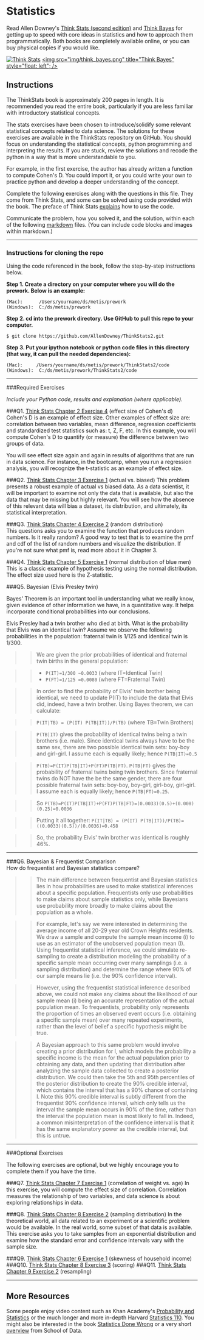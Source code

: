 # Statistics

Read Allen Downey's [Think Stats (second edition)](http://greenteapress.com/thinkstats2/) and [Think Bayes](http://greenteapress.com/thinkbayes/) for getting up to speed with core ideas in statistics and how to approach them programmatically. Both books are completely available online, or you can buy physical copies if you would like.

[<img src="img/think_stats.jpg" title="Think Stats"/>](http://greenteapress.com/thinkstats2/)
[<img src="img/think_bayes.png" title="Think Bayes" style="float: left"; />](http://greenteapress.com/thinkbayes/)  

## Instructions

The ThinkStats book is approximately 200 pages in length.  It is recommended you read the entire book, particularly if you are less familiar with introductory statistical concepts.

The stats exercises have been chosen to introduce/solidify some relevant statistical concepts related to data science.  The solutions for these exercises are available in the ThinkStats repository on GitHub.  You should focus on understanding the statistical concepts, python programming and interpreting the results.  If you are stuck, review the solutions and recode the python in a way that is more understandable to you. 

For example, in the first exercise, the author has already written a function to compute Cohen's D.  You could import it, or you could write your own to practice python and develop a deeper understanding of the concept. 

Complete the following exercises along with the questions in this file. They come from Think Stats, and some can be solved using code provided with the book. The preface of Think Stats [explains](http://greenteapress.com/thinkstats2/html/thinkstats2001.html#toc2) how to use the code.  

Communicate the problem, how you solved it, and the solution, within each of the following [markdown](https://guides.github.com/features/mastering-markdown/) files. (You can include code blocks and images within markdown.)

---

### Instructions for cloning the repo 
Using the code referenced in the book, follow the step-by-step instructions below.  

**Step 1. Create a directory on your computer where you will do the prework.  Below is an example:**

```
(Mac):      /Users/yourname/ds/metis/prework  
(Windows):  C:/ds/metis/prework
```

**Step 2. cd into the prework directory.  Use GitHub to pull this repo to your computer.**

```
$ git clone https://github.com/AllenDowney/ThinkStats2.git
```

**Step 3.  Put your ipython notebook or python code files in this directory (that way, it can pull the needed dependencies):**

```
(Mac):     /Users/yourname/ds/metis/prework/ThinkStats2/code  
(Windows):  C:/ds/metis/prework/ThinkStats2/code
```

---

###Required Exercises

*Include your Python code, results and explanation (where applicable).*

###Q1. [Think Stats Chapter 2 Exercise 4](statistics/2-4-cohens_d.md) (effect size of Cohen's d)  
Cohen's D is an example of effect size.  Other examples of effect size are:  correlation between two variables, mean difference, regression coefficients and standardized test statistics such as: t, Z, F, etc. In this example, you will compute Cohen's D to quantify (or measure) the difference between two groups of data.   

You will see effect size again and again in results of algorithms that are run in data science.  For instance, in the bootcamp, when you run a regression analysis, you will recognize the t-statistic as an example of effect size.

###Q2. [Think Stats Chapter 3 Exercise 1](statistics/3-1-actual_biased.md) (actual vs. biased)
This problem presents a robust example of actual vs biased data.  As a data scientist, it will be important to examine not only the data that is available, but also the data that may be missing but highly relevant.  You will see how the absence of this relevant data will bias a dataset, its distribution, and ultimately, its statistical interpretation.

###Q3. [Think Stats Chapter 4 Exercise 2](statistics/4-2-random_dist.md) (random distribution)  
This questions asks you to examine the function that produces random numbers.  Is it really random?  A good way to test that is to examine the pmf and cdf of the list of random numbers and visualize the distribution.  If you're not sure what pmf is, read more about it in Chapter 3.  

###Q4. [Think Stats Chapter 5 Exercise 1](statistics/5-1-blue_men.md) (normal distribution of blue men)
This is a classic example of hypothesis testing using the normal distribution.  The effect size used here is the Z-statistic. 



###Q5. Bayesian (Elvis Presley twin) 

Bayes' Theorem is an important tool in understanding what we really know, given evidence of other information we have, in a quantitative way.  It helps incorporate conditional probabilities into our conclusions.

Elvis Presley had a twin brother who died at birth.  What is the probability that Elvis was an identical twin? Assume we observe the following probabilities in the population: fraternal twin is 1/125 and identical twin is 1/300.  

>>We are given the prior probabilities of identical and fraternal twin births in the general population:

>>* `P(IT)=1/300 ~0.0033` (where IT=Identical Twin)
>>* `P(FT)=1/125 =0.0080` (where FT=Fraternal Twin)

>>In order to find the probability of Elvis' twin brother being identical, we need to update P(IT) to include the data that Elvis did, indeed, have a twin brother. Using Bayes theorem, we can calculate:

>>`P(IT|TB) = (P(IT) P(TB|IT))/P(TB)` (where TB=Twin Brothers)

>>`P(TB|IT)` gives the probability of identical twins being a twin brothers (i.e. male). Since identical twins always have to be the same sex, there are two possible identical twin sets: boy-boy and girl-girl. I assume each is equally likely; hence `P(TB|IT)=0.5`

>>`P(TB)=P(IT)P(TB|IT)+P(FT)P(TB|FT)`. `P(TB|FT)` gives the probability of fraternal twins being twin brothers. Since fraternal twins do NOT have the be the same gender, there are four possible fraternal twin sets: boy-boy, boy-girl, girl-boy, girl-girl. I assume each is equally likely; hence `P(TB|FT)=0.25`.

>>So `P(TB)=P(IT)P(TB|IT)+P(FT)P(TB|FT)=(0.0033)(0.5)+(0.008)(0.25)=0.0036`

>>Putting it all together: `P(IT|TB) = (P(IT) P(TB|IT))/P(TB)=((0.0033)(0.5))/(0.0036)=0.458`

>>So, the probability Elvis' twin brother was identical is roughly 46%.


---

###Q6. Bayesian &amp; Frequentist Comparison  
How do frequentist and Bayesian statistics compare?

>>The main difference between frequentist and Bayesian statistics lies in how probabilities are used to make statistical inferences about a specific population. Frequentists only use probabilities to make claims about sample statistics only, while Bayesians use probability more broadly to make claims about the population as a whole.

>>For example, let's say we were interested in determining the average income of all 20-29 year old Crown Heights residents. We draw a sample and compute the sample mean income (i) to use as an estimator of the unobserved population mean (I). Using frequentist statistical inference, we could simulate re-sampling to create a distribution modeling the probability of a specific sample mean occurring over many samplings (i.e. a sampling distribution) and determine the range where 90% of our sample means lie (i.e. the 90% confidence interval).

>>However, using the frequentist statistical inference described above, we could not make any claims about the likelihood of our sample mean (i) being an accurate representation of the actual population mean. To frequentists, probability only represents the proportion of times an observed event occurs (i.e. obtaining a specific sample mean) over many repeated experiments, rather than the level of belief a specific hypothesis might be true. 

>>A Bayesian approach to this same problem would involve creating a prior distribution for I, which models the probability a specific income is the mean for the actual population prior to obtaining any data, and then updating that distribution after analyzing the sample data collected to create a posterior distribution. We could then take the 5th and 95th percentiles of the posterior distribution to create the 90% credible interval, which contains the interval that has a 90% chance of containing I. Note this 90% credible interval is subtly different from the frequentist 90% confidence interval, which only tells us the interval the sample mean occurs in 90% of the time, rather than the interval the population mean is most likely to fall in. Indeed, a common misinterpretation of the confidence interval is that it has the same explanatory power as the credible interval, but this is untrue.


---

###Optional Exercises

The following exercises are optional, but we highly encourage you to complete them if you have the time.

###Q7. [Think Stats Chapter 7 Exercise 1](statistics/7-1-weight_vs_age.md) (correlation of weight vs. age)
In this exercise, you will compute the effect size of correlation.  Correlation measures the relationship of two variables, and data science is about exploring relationships in data.    

###Q8. [Think Stats Chapter 8 Exercise 2](statistics/8-2-sampling_dist.md) (sampling distribution)
In the theoretical world, all data related to an experiment or a scientific problem would be available.  In the real world, some subset of that data is available.  This exercise asks you to take samples from an exponential distribution and examine how the standard error and confidence intervals vary with the sample size.

###Q9. [Think Stats Chapter 6 Exercise 1](statistics/6-1-household_income.md) (skewness of household income)
###Q10. [Think Stats Chapter 8 Exercise 3](statistics/8-3-scoring.md) (scoring)
###Q11. [Think Stats Chapter 9 Exercise 2](statistics/9-2-resampling.md) (resampling)

---

## More Resources

Some people enjoy video content such as Khan Academy's [Probability and Statistics](https://www.khanacademy.org/math/probability) or the much longer and more in-depth Harvard [Statistics 110](https://www.youtube.com/playlist?list=PL2SOU6wwxB0uwwH80KTQ6ht66KWxbzTIo). You might also be interested in the book [Statistics Done Wrong](http://www.statisticsdonewrong.com/) or a very short [overview](http://schoolofdata.org/handbook/courses/the-math-you-need-to-start/) from School of Data.







